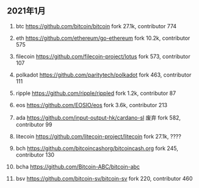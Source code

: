 ## 2021年1月
1. btc
https://github.com/bitcoin/bitcoin 
fork 27.1k, contributor 774
2. eth 
https://github.com/ethereum/go-ethereum
fork 10.2k, contributor 575
3. filecoin
https://github.com/filecoin-project/lotus
fork 573, contributor 107
4. polkadot
https://github.com/paritytech/polkadot
fork 463, contributor 111
5. ripple
https://github.com/ripple/rippled
fork 1.2k, contributor 87
6. eos
https://github.com/EOSIO/eos
fork 3.6k, contributor 213
7. ada
https://github.com/input-output-hk/cardano-sl  废弃
fork 582, contributor 99
8. litecoin
https://github.com/litecoin-project/litecoin
fork 27.1k, ????
9. bch
https://github.com/bitcoincashorg/bitcoincash.org
fork 245, contributor 130

10. bcha
https://github.com/Bitcoin-ABC/bitcoin-abc

11. bsv
https://github.com/bitcoin-sv/bitcoin-sv
fork 220, contributor 460